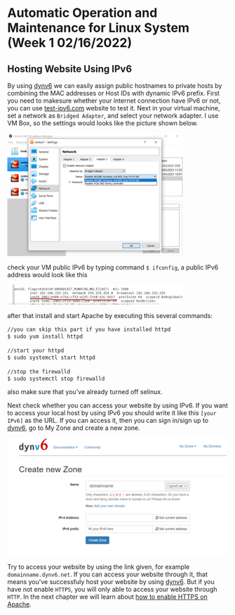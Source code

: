 # Automatic Operation and Maintenance for Linux System (Week 1 02/16/2022)
## Hosting Website Using IPv6
By using [dynv6](https://dynv6.com/) we can easily assign public hostnames to private hosts by combining the MAC addresses or Host IDs with dynamic IPv6 prefix. First you need to makesure whether your internet connection have IPv6 or not, you can use [test-ipv6.com](https://test-ipv6.com/index.html) website to test it.
Next in your virtual machine, set a network as `Bridged Adapter`, and select your network adapter. I use VM Box, so the settings would looks like the picture shown below.

<img src="source/(w1)netSettings.png" alt="Network Settings" title="Network Settings" width="400"><br>

check your VM public IPv6 by typing command `$ ifconfig`, a public IPv6 address would look like this

<img src="source/(w1)IPv6.jpg" alt="Network Settings" title="Network Settings" width="400"><br>

after that install and start Apache by executing this several commands:

```
//you can skip this part if you have installed httpd
$ sudo yum install httpd

//start your httpd
$ sudo systemctl start httpd

//stop the firewalld
$ sudo systemctl stop firewalld
```

also make sure that you've already turned off selinux.

Next check whether you can access your website by using IPv6. If you want to access your local host by using IPv6 you should write it like this `[your IPv6]` as the URL. If you can access it, then you can sign in/sign up to [dynv6](https://dynv6.com/), go to My Zone and create a new zone.

<img src="source/(w1)cnewZone.PNG" alt="Network Settings" title="Network Settings" width="500"><br>

Try to access your website by using the link given, for example `domainname.dynv6.net`. If you can access your website through it, that means you've successfuly host your website by using [dynv6](https://dynv6.com/). But if you have not enable `HTTPS`, you will only able to access your website through `HTTP`. In the next chapter we will learn about [how to enable HTTPS on Apache](https://github.com/NubletZ/myNotes/blob/master/allNotes/Linux%20Maintenance/Week2.md#automatic-operation-and-maintenance-for-linux-system-week-2-02232022).